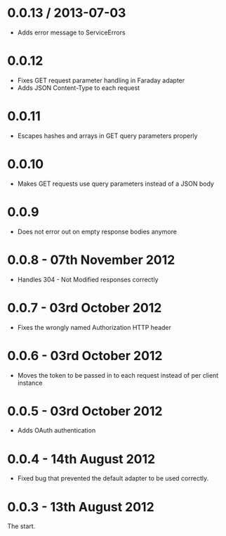 # 0.0.13 / 2013-07-03

* Adds error message to ServiceErrors

# 0.0.12

* Fixes GET request parameter handling in Faraday adapter
* Adds JSON Content-Type to each request

# 0.0.11

* Escapes hashes and arrays in GET query parameters properly

# 0.0.10

* Makes GET requests use query parameters instead of a JSON body

# 0.0.9

- Does not error out on empty response bodies anymore

# 0.0.8 - 07th November 2012

- Handles 304 - Not Modified responses correctly

# 0.0.7 - 03rd October 2012

- Fixes the wrongly named Authorization HTTP header

# 0.0.6 - 03rd October 2012

- Moves the token to be passed in to each request instead of per client instance

# 0.0.5 - 03rd October 2012

- Adds OAuth authentication

# 0.0.4 - 14th August 2012

- Fixed bug that prevented the default adapter to be used correctly.

# 0.0.3 - 13th August 2012

The start.
